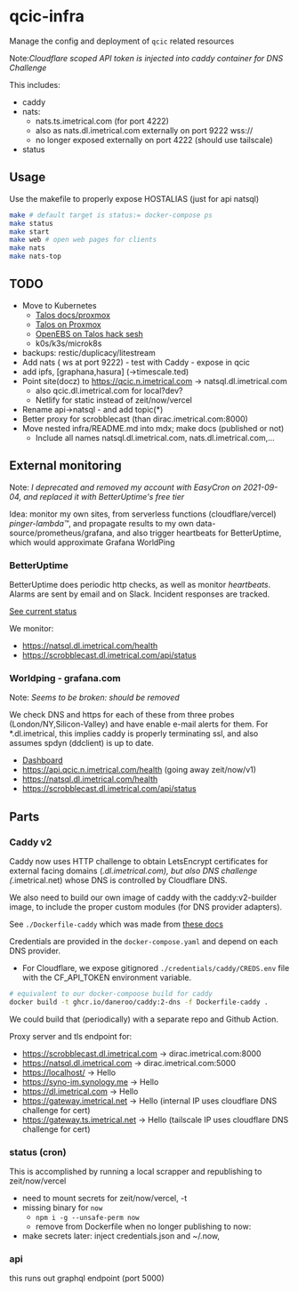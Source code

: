 # qcic-infra

Manage the config and deployment of `qcic` related resources

Note:_Cloudflare scoped API token is injected into caddy container for DNS Challenge_

This includes:

- caddy
- nats:
  - nats.ts.imetrical.com (for port 4222)
  - also as nats.dl.imetrical.com externally on port 9222 wss://
  - no longer exposed externally on port 4222 (should use tailscale)
- status

## Usage

Use the makefile to properly expose HOSTALIAS (just for api natsql)

```bash
make # default target is status:= docker-compose ps
make status
make start
make web # open web pages for clients
make nats
make nats-top
```

## TODO

- Move to Kubernetes
  - [Talos docs/proxmox](https://www.talos.dev/docs/v0.11/virtualized-platforms/proxmox/)
  - [Talos on Proxmox](https://www.youtube.com/watch?v=MyxigW4_QFM&t=1s)
  - [OpenEBS on Talos hack sesh](https://www.youtube.com/watch?v=q86Kidk81xE)
  - k0s/k3s/microk8s
- backups: restic/duplicacy/litestream
- Add nats ( ws at port 9222) - test with Caddy - expose in qcic
- add ipfs, [graphana,hasura] (->timescale.ted)
- Point site(docz) to <https://qcic.n.imetrical.com> -> natsql.dl.imetrical.com
  - also qcic.dl.imetrical.com for local?dev?
  - Netlify for static instead of zeit/now/vercel
- Rename api->natsql - and add topic(\*)
- Better proxy for scrobblecast (than dirac.imetrical.com:8000)
- Move nested infra/README.md into mdx; make docs (published or not)
  - Include all names natsql.dl.imetrical.com, nats.dl.imetrical.com,...

## External monitoring

Note: _I deprecated and removed my account with EasyCron on 2021-09-04, and replaced it with BetterUptime's free tier_

Idea: monitor my own sites, from serverless functions (cloudflare/vercel) _pinger-lambda™_, and propagate results to my own data-source/prometheus/grafana, and also trigger heartbeats for BetterUptime, which would approximate Grafana WorldPing

### BetterUptime

BetterUptime does periodic http checks, as well as monitor _heartbeats_.
Alarms are sent by email and on Slack. Incident responses are tracked.

[See current status](https://betteruptime.com/team/20855/monitors)

We monitor:

- <https://natsql.dl.imetrical.com/health>
- <https://scrobblecast.dl.imetrical.com/api/status>

### Worldping - grafana.com

Note: _Seems to be broken: should be removed_

We check DNS and https for each of these from three probes (London/NY,Silicon-Valley)
and have enable e-mail alerts for them.
For \*.dl.imetrical, this implies caddy is properly terminating ssl, and also assumes spdyn (ddclient) is up to date.

- [Dashboard](https://imetrical.grafana.net/)
- <https://api.qcic.n.imetrical.com/health> (going away zeit/now/v1)
- <https://natsql.dl.imetrical.com/health>
- <https://scrobblecast.dl.imetrical.com/api/status>

## Parts

### Caddy v2

Caddy now uses HTTP challenge to obtain LetsEncrypt certificates for external facing domains (_.dl.imetrical.com), but also DNS challenge (_.imetrical.net) whose DNS is controlled by Cloudflare DNS.

We also need to build our own image of caddy with the caddy:v2-builder image, to include the proper custom modules (for DNS provider adapters).

See `./Dockerfile-caddy` which was made from [these docs](https://hub.docker.com/_/caddy?tab=description)

Credentials are provided in the `docker-compose.yaml` and depend on each DNS provider.

- For Cloudflare, we expose gitignored `./credentials/caddy/CREDS.env` file with the CF_API_TOKEN environment variable.

```bash
# equivalent to our docker-compoose build for caddy
docker build -t ghcr.io/daneroo/caddy:2-dns -f Dockerfile-caddy .
```

We could build that (periodically) with a separate repo and Github Action.

Proxy server and tls endpoint for:

- <https://scrobblecast.dl.imetrical.com> → dirac.imetrical.com:8000
- <https://natsql.dl.imetrical.com> → dirac.imetrical.com:5000
- <https://localhost/> → Hello
- <https://syno-im.synology.me> → Hello
- <https://dl.imetrical.com> → Hello
- <https://gateway.imetrical.net> → Hello (internal IP uses cloudflare DNS challenge for cert)
- <https://gateway.ts.imetrical.net> → Hello (tailscale IP uses cloudflare DNS challenge for cert)

### status (cron)

This is accomplished by running a local scrapper
and republishing to zeit/now/vercel

- need to mount secrets for zeit/now/vercel, -t
- missing binary for `now`
  - `npm i -g --unsafe-perm now`
  - remove from Dockerfile when no longer publishing to now:
- make secrets later: inject credentials.json and ~/.now,

### api

this runs out graphql endpoint (port 5000)
